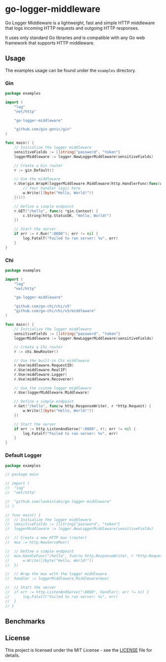 # go-logger-middleware

Go Logger Middleware is a lightweight, fast and simple HTTP middleware that logs incoming HTTP requests and outgoing HTTP responses. 

It uses only standard Go libraries and is compatible with any Go web framework that supports HTTP middleware.

## Usage

The examples usage can be found under the `examples` directory.

### Gin

```go
package examples

import (
	"log"
	"net/http"

	"go-logger-middleware"

	"github.com/gin-gonic/gin"
)

func main() {
	// Initialize the logger middleware
	sensitiveFields := []string{"password", "token"}
	loggerMiddleware := logger.NewLoggerMiddleware(sensitiveFields)

	// Create a Gin router
	r := gin.Default()

	// Use the middleware
	r.Use(gin.WrapH(loggerMiddleware.Middleware(http.HandlerFunc(func(w http.ResponseWriter, r *http.Request) {
		// Your handler logic here
		w.Write([]byte("Hello, World!"))
	}))))

	// Define a simple endpoint
	r.GET("/hello", func(c *gin.Context) {
		c.String(http.StatusOK, "Hello, World!")
	})

	// Start the server
	if err := r.Run(":8080"); err != nil {
		log.Fatalf("Failed to run server: %v", err)
	}
}
```

### Chi

```go
package examples

import (
	"log"
	"net/http"

	"go-logger-middleware"

	"github.com/go-chi/chi/v5"
	"github.com/go-chi/chi/v5/middleware"
)

func main() {
	// Initialize the logger middleware
	sensitiveFields := []string{"password", "token"}
	loggerMiddleware := logger.NewLoggerMiddleware(sensitiveFields)

	// Create a Chi router
	r := chi.NewRouter()

	// Use the built-in Chi middleware
	r.Use(middleware.RequestID)
	r.Use(middleware.RealIP)
	r.Use(middleware.Logger)
	r.Use(middleware.Recoverer)

	// Use the custom logger middleware
	r.Use(loggerMiddleware.Middleware)

	// Define a simple endpoint
	r.Get("/hello", func(w http.ResponseWriter, r *http.Request) {
		w.Write([]byte("Hello, World!"))
	})

	// Start the server
	if err := http.ListenAndServe(":8080", r); err != nil {
		log.Fatalf("Failed to run server: %v", err)
	}
}
```

### Default Logger

```go
package examples

// package main

// import (
// 	"log"
// 	"net/http"

// 	"github.com/lookinlabs/go-logger-middleware"
// )

// func main() {
// 	// Initialize the logger middleware
// 	sensitiveFields := []string{"password", "token"}
// 	loggerMiddleware := logger.NewLoggerMiddleware(sensitiveFields)

// 	// Create a new HTTP mux (router)
// 	mux := http.NewServeMux()

// 	// Define a simple endpoint
// 	mux.HandleFunc("/hello", func(w http.ResponseWriter, r *http.Request) {
// 		w.Write([]byte("Hello, World!"))
// 	})

// 	// Wrap the mux with the logger middleware
// 	handler := loggerMiddleware.Middleware(mux)

// 	// Start the server
// 	if err := http.ListenAndServe(":8080", handler); err != nil {
// 		log.Fatalf("Failed to run server: %v", err)
// 	}
// }
```

## Benchmarks



## License

This project is licensed under the MIT License - see the [LICENSE](LICENSE) file for details.